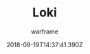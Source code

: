 ---
title: Loki
seoTitle: Warframe Loki. Loki Abilities. Warfame Loki Builds
description: Loki is a trickster warframe, relying on subterfuge and deception to cause chaos on the battlefield.
date: 2018-09-19T14:37:41.390Z
author: warframe
layout: warframes
permalink: /warframes/loki/
image: /images/frames/loki.jpg
video_url: QaejNLf0IS0
---
